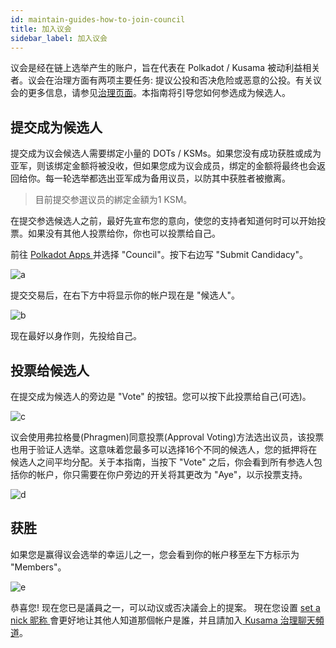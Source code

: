 ```yaml
---
id: maintain-guides-how-to-join-council
title: 加入议会
sidebar_label: 加入议会
---
```


议会是经在链上选举产生的账户，旨在代表在 Polkadot / Kusama 被动利益相关者。议会在治理方面有两项主要任务: 提议公投和否决危险或恶意的公投。有关议会的更多信息，请参见[治理页面](learn-governance#council)。本指南将引导您如何参选成为候选人。

## 提交成为候选人

提交成为议会候选人需要绑定小量的 DOTs / KSMs。如果您没有成功获胜或成为亚军，则该绑定金额将被没收，但如果您成为议会成员，绑定的金额将最终也会返回给你。每一轮选举都选出亚军成为备用议员，以防其中获胜者被撤离。

> 目前提交参選议员的綁定金額为1 KSM。

在提交参选候选人之前，最好先宣布您的意向，使您的支持者知道何时可以开始投票。如果没有其他人投票给你，你也可以投票给自己。

前往 [ Polkadot Apps ](https://polkadot.js.org/apps) 并选择 "Council"。按下右边写 "Submit Candidacy"。

![a](assets/council/submit_candidacy.png)

提交交易后，在右下方中将显示你的帐户现在是 "候选人"。

![b](assets/council/candidate.png)

现在最好以身作则，先投给自己。

## 投票给候选人

在提交成为候选人的旁边是 "Vote" 的按钮。您可以按下此投票给自己(可选)。

![c](assets/council/vote.png)

议会使用弗拉格曼(Phragmen)同意投票(Approval Voting)方法选出议员，该投票也用于验证人选举。这意味着您最多可以选择16个不同的候选人，您的抵押将在候选人之间平均分配。关于本指南，当按下 "Vote" 之后，你会看到所有参选人包括你的帐户，你只需要在你户旁边的开关将其更改为 "Aye"，以示投票支持。

![d](assets/council/vote_for_yourself.png)

## 获胜

如果您是赢得议会选举的幸运儿之一，您会看到你的帐户移至左下方标示为 "Members"。

![e](assets/council/member.png)

恭喜您! 现在您已是議員之一，可以动议或否决議会上的提案。 現在您设置 [ set a nick 昵称 ](https://guide.kusama.network/en/latest/try/nicks/)會更好地让其他人知道那個帐户是誰，并且請加入[ Kusama 治理聊天頻道](https://matrix.to/#/!QXMnIJzxlnVrvRzhUA:matrix.parity.io?via=matrix.parity.io&via=matrix.org&via=web3.foundation)。 